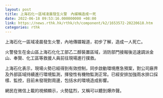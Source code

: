 ```yaml
---
layout: post
title: 上海石化一區域凌晨發生火警　內媒稱造成一死
date: 2022-06-18 09:53:16.000000000 +08:00
link: https://news.rthk.hk/rthk/ch/component/k2/1653572-20220618.htm
categories: rthk
---
```


上海石化一區域凌晨發生火警，內地傳媒報道，初步了解，造成一人死亡。

火警發生在金山區上海石化化工部乙二醇裝置區域，消防部門接報後迅速調派金山、奉賢、化工區等救援人員前往現場進行撲救。

上海石化表示，現場火勢已經得到有效控制，同步啟動環境應急預案，對公司廠界及外部區域持續進行環境監測，揮發性有機物監測正常。已經安排加強雨水排口採樣、監控，目前未發現對周邊，包括水的環境造成影響。

網民在微信上載的視頻顯示，火勢猛烈，又稱可以聽到爆炸聲。
